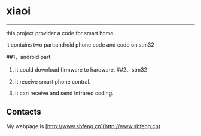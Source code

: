 # xiaoi
---
this project provider a code for smart home.

it contains two part:android phone code and code on stm32

##1、android part.
1. it could download firmware to hardware.
##2、stm32


1. it receive smart phone contral.
2. it can receive and send Infrared coding.
## Contacts

My webpage is [http://www.sbfeng.cn](http://www.sbfeng.cn)
